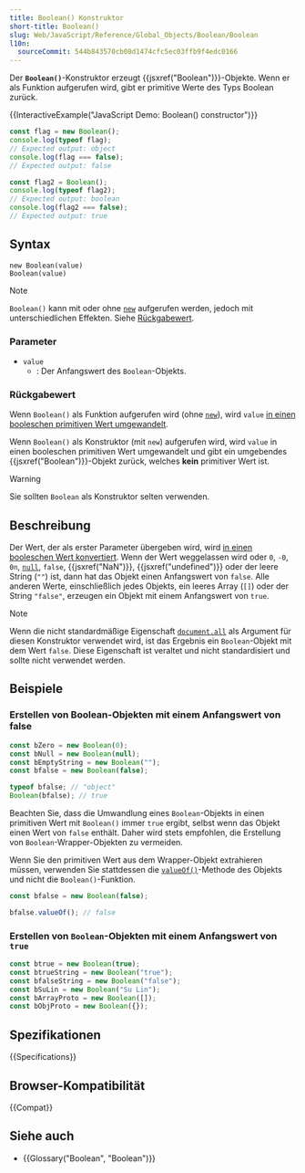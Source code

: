 ```yaml
---
title: Boolean() Konstruktor
short-title: Boolean()
slug: Web/JavaScript/Reference/Global_Objects/Boolean/Boolean
l10n:
  sourceCommit: 544b843570cb08d1474cfc5ec03ffb9f4edc0166
---
```


Der **`Boolean()`**-Konstruktor erzeugt {{jsxref("Boolean")}}-Objekte. Wenn er als Funktion aufgerufen wird, gibt er primitive Werte des Typs Boolean zurück.

{{InteractiveExample("JavaScript Demo: Boolean() constructor")}}

```js interactive-example
const flag = new Boolean();
console.log(typeof flag);
// Expected output: object
console.log(flag === false);
// Expected output: false

const flag2 = Boolean();
console.log(typeof flag2);
// Expected output: boolean
console.log(flag2 === false);
// Expected output: true
```

## Syntax

```js-nolint
new Boolean(value)
Boolean(value)
```

> [!NOTE]
> `Boolean()` kann mit oder ohne [`new`](/de/docs/Web/JavaScript/Reference/Operators/new) aufgerufen werden, jedoch mit unterschiedlichen Effekten. Siehe [Rückgabewert](#rückgabewert).

### Parameter

- `value`
  - : Der Anfangswert des `Boolean`-Objekts.

### Rückgabewert

Wenn `Boolean()` als Funktion aufgerufen wird (ohne [`new`](/de/docs/Web/JavaScript/Reference/Operators/new)), wird `value` [in einen booleschen primitiven Wert umgewandelt](/de/docs/Web/JavaScript/Reference/Global_Objects/Boolean#boolean_coercion).

Wenn `Boolean()` als Konstruktor (mit `new`) aufgerufen wird, wird `value` in einen booleschen primitiven Wert umgewandelt und gibt ein umgebendes {{jsxref("Boolean")}}-Objekt zurück, welches **kein** primitiver Wert ist.

> [!WARNING]
> Sie sollten `Boolean` als Konstruktor selten verwenden.

## Beschreibung

Der Wert, der als erster Parameter übergeben wird, wird [in einen booleschen Wert konvertiert](/de/docs/Web/JavaScript/Reference/Global_Objects/Boolean#boolean_coercion). Wenn der Wert weggelassen wird oder `0`, `-0`, `0n`, [`null`](/de/docs/Web/JavaScript/Reference/Operators/null), `false`, {{jsxref("NaN")}}, {{jsxref("undefined")}} oder der leere String (`""`) ist, dann hat das Objekt einen Anfangswert von `false`. Alle anderen Werte, einschließlich jedes Objekts, ein leeres Array (`[]`) oder der String `"false"`, erzeugen ein Objekt mit einem Anfangswert von `true`.

> [!NOTE]
> Wenn die nicht standardmäßige Eigenschaft [`document.all`](/de/docs/Web/API/Document/all) als Argument für diesen Konstruktor verwendet wird, ist das Ergebnis ein `Boolean`-Objekt mit dem Wert `false`. Diese Eigenschaft ist veraltet und nicht standardisiert und sollte nicht verwendet werden.

## Beispiele

### Erstellen von Boolean-Objekten mit einem Anfangswert von false

```js
const bZero = new Boolean(0);
const bNull = new Boolean(null);
const bEmptyString = new Boolean("");
const bfalse = new Boolean(false);

typeof bfalse; // "object"
Boolean(bfalse); // true
```

Beachten Sie, dass die Umwandlung eines `Boolean`-Objekts in einen primitiven Wert mit `Boolean()` immer `true` ergibt, selbst wenn das Objekt einen Wert von `false` enthält. Daher wird stets empfohlen, die Erstellung von `Boolean`-Wrapper-Objekten zu vermeiden.

Wenn Sie den primitiven Wert aus dem Wrapper-Objekt extrahieren müssen, verwenden Sie stattdessen die [`valueOf()`](/de/docs/Web/JavaScript/Reference/Global_Objects/Boolean/valueOf)-Methode des Objekts und nicht die `Boolean()`-Funktion.

```js
const bfalse = new Boolean(false);

bfalse.valueOf(); // false
```

### Erstellen von `Boolean`-Objekten mit einem Anfangswert von `true`

```js
const btrue = new Boolean(true);
const btrueString = new Boolean("true");
const bfalseString = new Boolean("false");
const bSuLin = new Boolean("Su Lin");
const bArrayProto = new Boolean([]);
const bObjProto = new Boolean({});
```

## Spezifikationen

{{Specifications}}

## Browser-Kompatibilität

{{Compat}}

## Siehe auch

- {{Glossary("Boolean", "Boolean")}}
